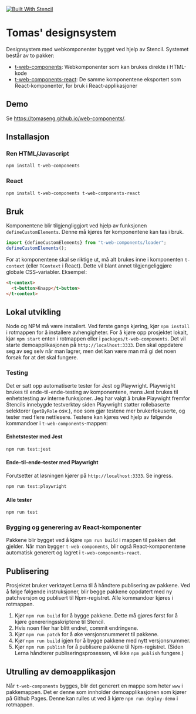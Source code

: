 [![Built With Stencil](https://img.shields.io/badge/-Built%20With%20Stencil-16161d.svg?logo=data%3Aimage%2Fsvg%2Bxml%3Bbase64%2CPD94bWwgdmVyc2lvbj0iMS4wIiBlbmNvZGluZz0idXRmLTgiPz4KPCEtLSBHZW5lcmF0b3I6IEFkb2JlIElsbHVzdHJhdG9yIDE5LjIuMSwgU1ZHIEV4cG9ydCBQbHVnLUluIC4gU1ZHIFZlcnNpb246IDYuMDAgQnVpbGQgMCkgIC0tPgo8c3ZnIHZlcnNpb249IjEuMSIgaWQ9IkxheWVyXzEiIHhtbG5zPSJodHRwOi8vd3d3LnczLm9yZy8yMDAwL3N2ZyIgeG1sbnM6eGxpbms9Imh0dHA6Ly93d3cudzMub3JnLzE5OTkveGxpbmsiIHg9IjBweCIgeT0iMHB4IgoJIHZpZXdCb3g9IjAgMCA1MTIgNTEyIiBzdHlsZT0iZW5hYmxlLWJhY2tncm91bmQ6bmV3IDAgMCA1MTIgNTEyOyIgeG1sOnNwYWNlPSJwcmVzZXJ2ZSI%2BCjxzdHlsZSB0eXBlPSJ0ZXh0L2NzcyI%2BCgkuc3Qwe2ZpbGw6I0ZGRkZGRjt9Cjwvc3R5bGU%2BCjxwYXRoIGNsYXNzPSJzdDAiIGQ9Ik00MjQuNywzNzMuOWMwLDM3LjYtNTUuMSw2OC42LTkyLjcsNjguNkgxODAuNGMtMzcuOSwwLTkyLjctMzAuNy05Mi43LTY4LjZ2LTMuNmgzMzYuOVYzNzMuOXoiLz4KPHBhdGggY2xhc3M9InN0MCIgZD0iTTQyNC43LDI5Mi4xSDE4MC40Yy0zNy42LDAtOTIuNy0zMS05Mi43LTY4LjZ2LTMuNkgzMzJjMzcuNiwwLDkyLjcsMzEsOTIuNyw2OC42VjI5Mi4xeiIvPgo8cGF0aCBjbGFzcz0ic3QwIiBkPSJNNDI0LjcsMTQxLjdIODcuN3YtMy42YzAtMzcuNiw1NC44LTY4LjYsOTIuNy02OC42SDMzMmMzNy45LDAsOTIuNywzMC43LDkyLjcsNjguNlYxNDEuN3oiLz4KPC9zdmc%2BCg%3D%3D&colorA=16161d&style=flat-square)](https://stenciljs.com)

# Tomas' designsystem

Designsystem med webkomponenter bygget ved hjelp av Stencil. Systemet består av to pakker:
- [t-web-components](https://www.npmjs.com/package/t-web-components): Webkomponenter som kan brukes direkte i HTML-kode
- [t-web-components-react](https://www.npmjs.com/package/t-web-components-react): De samme komponentene eksportert som React-komponenter, for bruk i React-applikasjoner

## Demo
Se https://tomaseng.github.io/web-components/.

## Installasjon

### Ren HTML/Javascript
```bash
npm install t-web-components
```

### React
```bash
npm install t-web-components t-web-components-react
```

## Bruk
Komponentene blir tilgjengliggjort ved hjelp av funksjonen `defineCustomElements`.
Denne må kjøres før komponentene kan tas i bruk.
```javascript
import {defineCustomElements} from "t-web-components/loader";
defineCustomElements();
```

For at komponentene skal se riktige ut, må alt brukes inne i komponenten `t-context` (eller `TContext` i React).
Dette vil blant annet tilgjengeliggjøre globale CSS-variabler.
Eksempel:

```html
<t-context>
  <t-button>Knapp</t-button>
</t-context>
```

## Lokal utvikling
Node og NPM må være installert.
Ved første gangs kjøring, kjør `npm install` i rotmappen for å installere avhengigheter.
For å kjøre opp prosjektet lokalt, kjør `npm start` enten i rotmappen eller i `packages/t-web-components`.
Det vil starte demoapplikasjonen på `http://localhost:3333`.
Den skal oppdatere seg av seg selv når man lagrer, men det kan være man må gi det noen forsøk for at det skal fungere.

### Testing
Det er satt opp automatiserte tester for Jest og Playwright.
Playwright brukes til ende-til-ende-testing av komponentene, mens Jest brukes til enhetstesting av interne funksjoner.
Jeg har valgt å bruke Playwight fremfor Stencils innebygde testverktøy siden Playwright støtter rollebaserte selektorer (`getByRole` osv.), noe som gjør testene mer brukerfokuserte, og tester med flere nettlesere.
Testene kan kjøres ved hjelp av følgende kommandoer i `t-web-components`-mappen:

#### Enhetstester med Jest
```bash
npm run test:jest
```

#### Ende-til-ende-tester med Playwright
Forutsetter at løsningen kjører på `http://localhost:3333`. Se ingress.
```bash
npm run test:playwright
```

#### Alle tester
```bash
npm run test
```

### Bygging og generering av React-komponenter
Pakkene blir bygget ved å kjøre `npm run build` i mappen til pakken det gjelder.
Når man bygger `t-web-components`, blir også React-komponentene automatisk generert og lagret i `t-web-components-react`.

## Publisering
Prosjektet bruker verktøyet Lerna til å håndtere publisering av pakkene.
Ved å følge følgende instruksjoner, blir begge pakkene oppdatert med ny patchversjon og publisert til Npm-registret.
Alle kommandoer kjøres i rotmappen.
1. Kjør `npm run build` for å bygge pakkene. Dette må gjøres først for å kjøre genereringsskriptene til Stencil.
2. Hvis noen filer har blitt endret, commit endringene.
3. Kjør `npm run patch` for å øke versjonsnummeret til pakkene.
4. Kjør `npm run build` igjen for å bygge pakkene med nytt versjonsnummer.
5. Kjør `npm run publish` for å publisere pakkene til Npm-registret. (Siden Lerna håndterer publiseringsprosessen, vil ikke `npm publish` fungere.)

## Utrulling av demoapplikasjon
Når `t-web-components` bygges, blir det generert en mappe som heter `www` i pakkemappen.
Det er denne som innholder demoapplikasjonen som kjører på Github Pages.
Denne kan rulles ut ved å kjøre `npm run deploy-demo` i rotmappen.